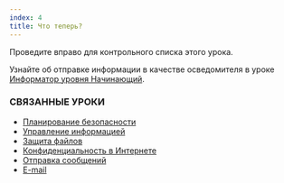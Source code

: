 ```yaml
---
index: 4
title: Что теперь?
---
```

Проведите вправо для контрольного списка этого урока.

Узнайте об отправке информации в качестве осведомителя в уроке [Информатор уровня Начинающий](umbrella://work/whistleblowers/beginner).

### СВЯЗАННЫЕ УРОКИ

* [Планирование безопасности](umbrella://assess-your-risk/security-planning)
* [Управление информацией](umbrella://information/managing-information/beginner)
* [Защита файлов](umbrella://information/protecting-files)
* [Конфиденциальность в Интернете](umbrella://communications/online-privacy/advanced)
* [Отправка сообщений](umbrella://communications/sending-a-message)
* [E-mail](umbrella://communications/email)